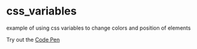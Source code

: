# css_variables
example of using css variables to change colors and position of elements

Try out the <a href="https://codepen.io/Hahdin/pen/MWbVrLJ" target="_blank">Code Pen</a>
